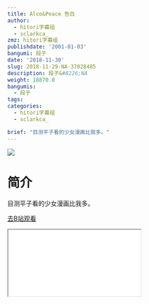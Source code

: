 ```yaml
---
title: Alco&Peace 告白
author:
  - hitori字幕组
  - sclarkca_
zmz: hitori字幕组
publishdate: '2001-01-03'
bangumi: 段子
date: '2018-11-30'
slug: 2018-11-29-NA-37028485
description: 段子&#8226;NA
weight: 18870.0
bangumis:
  - 段子
tags:
categories:
  - hitori字幕组
  - sclarkca_

brief: "目测平子看的少女漫画比我多。"
---
```

![](https://i.imgur.com/hFL62xJ.jpg)
# 简介  
目测平子看的少女漫画比我多。  

[去B站观看](https://www.bilibili.com/video/av37028485/)
<div class ="resp-container"><iframe class="testiframe" src="//player.bilibili.com/player.html?aid=37028485"", scrolling="no", allowfullscreen="true" > </iframe></div> 

